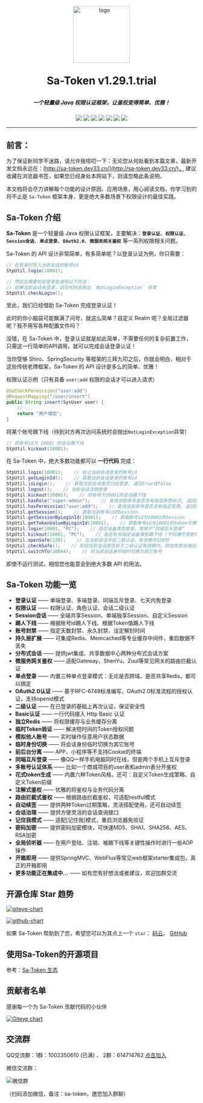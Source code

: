<p align="center">
	<img alt="logo" src="https://sa-token.dev33.cn/doc/logo.png" width="150" height="150">
</p>
<h1 align="center" style="margin: 30px 0 30px; font-weight: bold;">Sa-Token v1.29.1.trial</h1>
<h5 align="center">一个轻量级 Java 权限认证框架，让鉴权变得简单、优雅！</h5>
<p align="center" class="badge-box">
	<a href="https://gitee.com/dromara/sa-token/stargazers"><img src="https://gitee.com/dromara/sa-token/badge/star.svg?theme=gvp"></a>
	<a href="https://gitee.com/dromara/sa-token/members"><img src="https://gitee.com/dromara/sa-token/badge/fork.svg?theme=gvp"></a>
	<a href="https://github.com/dromara/sa-token/stargazers"><img src="https://img.shields.io/github/stars/dromara/sa-token?style=flat-square&logo=GitHub"></a>
	<a href="https://github.com/dromara/sa-token/network/members"><img src="https://img.shields.io/github/forks/dromara/sa-token?style=flat-square&logo=GitHub"></a>
	<a href="https://github.com/dromara/sa-token/watchers"><img src="https://img.shields.io/github/watchers/dromara/sa-token?style=flat-square&logo=GitHub"></a>
	<a href="https://github.com/dromara/sa-token/issues"><img src="https://img.shields.io/github/issues/dromara/sa-token.svg?style=flat-square&logo=GitHub"></a>
	<a href="https://github.com/dromara/sa-token/blob/master/LICENSE"><img src="https://img.shields.io/github/license/dromara/sa-token.svg?style=flat-square"></a>
</p>

---

## 前言：️️
为了保证新同学不迷路，请允许我唠叨一下：无论您从何处看到本篇文章，最新开发文档永远在：[http://sa-token.dev33.cn/](http://sa-token.dev33.cn/)，
建议收藏在浏览器书签，如果您已经身处本网站下，则请忽略此条说明。

本文档将会尽力讲解每个功能的设计原因、应用场景，用心阅读文档，你学习到的将不止是 `Sa-Token` 框架本身，更是绝大多数场景下权限设计的最佳实践。


## Sa-Token 介绍

**Sa-Token** 是一个轻量级 Java 权限认证框架，主要解决：**`登录认证`**、**`权限认证`**、**`Session会话`**、**`单点登录`**、**`OAuth2.0`**、**`微服务网关鉴权`** 
等一系列权限相关问题。

Sa-Token 的 API 设计非常简单，有多简单呢？以登录认证为例，你只需要：

``` java
// 在登录时写入当前会话的账号id
StpUtil.login(10001);

// 然后在需要校验登录处调用以下方法：
// 如果当前会话未登录，这句代码会抛出 `NotLoginException` 异常
StpUtil.checkLogin();
```

至此，我们已经借助 Sa-Token 完成登录认证！

此时的你小脑袋可能飘满了问号，就这么简单？自定义 Realm 呢？全局过滤器呢？我不用写各种配置文件吗？

没错，在 Sa-Token 中，登录认证就是如此简单，不需要任何的复杂前置工作，只需这一行简单的API调用，就可以完成会话登录认证！

当你受够 Shiro、SpringSecurity 等框架的三拜九叩之后，你就会明白，相对于这些传统老牌框架，Sa-Token 的 API 设计是多么的简单、优雅！

权限认证示例（只有具备 `user:add` 权限的会话才可以进入请求）
``` java
@SaCheckPermission("user:add")
@RequestMapping("/user/insert")
public String insert(SysUser user) {
	// ... 
	return "用户增加";
}
```

将某个账号踢下线（待到对方再次访问系统时会抛出`NotLoginException`异常）
``` java
// 将账号id为 10001 的会话踢下线 
StpUtil.kickout(10001);
```

在 Sa-Token 中，绝大多数功能都可以 **一行代码** 完成：
``` java
StpUtil.login(10001);    // 标记当前会话登录的账号id
StpUtil.getLoginId();    // 获取当前会话登录的账号id
StpUtil.isLogin();    // 获取当前会话是否已经登录, 返回true或false
StpUtil.logout();    // 当前会话注销登录
StpUtil.kickout(10001);    // 将账号为10001的会话踢下线
StpUtil.hasRole("super-admin");    // 查询当前账号是否含有指定角色标识, 返回true或false
StpUtil.hasPermission("user:add");    // 查询当前账号是否含有指定权限, 返回true或false
StpUtil.getSession();    // 获取当前账号id的Session
StpUtil.getSessionByLoginId(10001);    // 获取账号id为10001的Session
StpUtil.getTokenValueByLoginId(10001);    // 获取账号id为10001的token令牌值
StpUtil.login(10001, "PC");    // 指定设备类型登录，常用于“同端互斥登录”
StpUtil.kickout(10001, "PC");    // 指定账号指定设备类型踢下线 (不同端不受影响)
StpUtil.openSafe(120);    // 在当前会话开启二级认证，有效期为120秒 
StpUtil.checkSafe();    // 校验当前会话是否处于二级认证有效期内，校验失败会抛出异常 
StpUtil.switchTo(10044);    // 将当前会话身份临时切换为其它账号 
```

即使不运行测试，相信您也能意会到绝大多数 API 的用法。



## Sa-Token 功能一览

- **登录认证** —— 单端登录、多端登录、同端互斥登录、七天内免登录
- **权限认证** —— 权限认证、角色认证、会话二级认证
- **Session会话** —— 全端共享Session、单端独享Session、自定义Session 
- **踢人下线** —— 根据账号id踢人下线、根据Token值踢人下线
- **账号封禁** —— 指定天数封禁、永久封禁、设定解封时间 
- **持久层扩展** —— 可集成Redis、Memcached等专业缓存中间件，重启数据不丢失
- **分布式会话** —— 提供jwt集成、共享数据中心两种分布式会话方案
- **微服务网关鉴权** —— 适配Gateway、ShenYu、Zuul等常见网关的路由拦截认证
- **单点登录** —— 内置三种单点登录模式：无论是否跨域、是否共享Redis，都可以搞定
- **OAuth2.0认证** —— 基于RFC-6749标准编写，OAuth2.0标准流程的授权认证，支持openid模式 
- **二级认证** —— 在已登录的基础上再次认证，保证安全性 
- **Basic认证** —— 一行代码接入 Http Basic 认证 
- **独立Redis** —— 将权限缓存与业务缓存分离 
- **临时Token验证** —— 解决短时间的Token授权问题
- **模拟他人账号** —— 实时操作任意用户状态数据
- **临时身份切换** —— 将会话身份临时切换为其它账号
- **前后台分离** —— APP、小程序等不支持Cookie的终端
- **同端互斥登录** —— 像QQ一样手机电脑同时在线，但是两个手机上互斥登录
- **多账号认证体系** —— 比如一个商城项目的user表和admin表分开鉴权
- **花式token生成** —— 内置六种Token风格，还可：自定义Token生成策略、自定义Token前缀
- **注解式鉴权** —— 优雅的将鉴权与业务代码分离
- **路由拦截式鉴权** —— 根据路由拦截鉴权，可适配restful模式
- **自动续签** —— 提供两种Token过期策略，灵活搭配使用，还可自动续签
- **会话治理** —— 提供方便灵活的会话查询接口
- **记住我模式** —— 适配[记住我]模式，重启浏览器免验证
- **密码加密** —— 提供密码加密模块，可快速MD5、SHA1、SHA256、AES、RSA加密 
- **全局侦听器** —— 在用户登陆、注销、被踢下线等关键性操作时进行一些AOP操作
- **开箱即用** —— 提供SpringMVC、WebFlux等常见web框架starter集成包，真正的开箱即用
- **更多功能正在集成中...** —— 如有您有好想法或者建议，欢迎加群交流


## 开源仓库 Star 趋势

<p class="un-dec-a-pre"></p>

[![giteye-chart](https://chart.giteye.net/gitee/dromara/sa-token/77YQZ6UK.png 'Gitee')](https://giteye.net/chart/77YQZ6UK)

<p class="un-dec-a-pre"></p>

[![github-chart](https://starchart.cc/dromara/sa-token.svg 'GitHub')](https://starchart.cc/dromara/sa-token)

如果 Sa-Token 帮助到了您，希望您可以为其点上一个 `star`：
[码云](https://gitee.com/dromara/sa-token)、
[GitHub](https://github.com/dromara/sa-token)




## 使用Sa-Token的开源项目 
参考：[Sa-Token 生态](/more/link)


## 贡献者名单
感谢每一个为 Sa-Token 贡献代码的小伙伴

<p class="un-dec-a-pre"></p>

[![Giteye chart](https://chart.giteye.net/gitee/dromara/sa-token/CGZ7GT8E.png)](https://giteye.net/chart/CGZ7GT8E)

## 交流群
QQ交流群：1群：1002350610 (已满) 、
2群：614714762 [点击加入](https://jq.qq.com/?_wv=1027&k=b759RZrL)

微信交流群：

![微信群](https://dev33-test.oss-cn-beijing.aliyuncs.com/sa-token/i-wx-qr.png ':size=230')

（扫码添加微信，备注：sa-token，邀您加入群聊）

<br>
